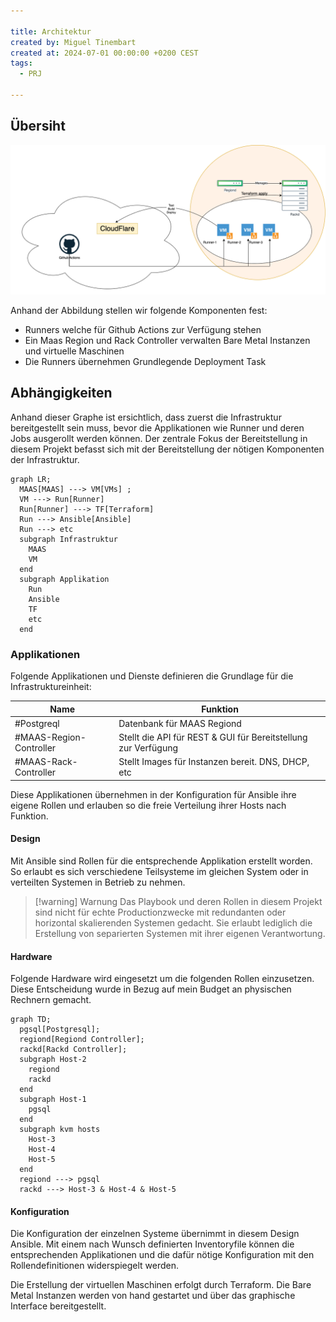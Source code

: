 ```yaml
---

title: Architektur
created by: Miguel Tinembart
created at: 2024-07-01 00:00:00 +0200 CEST
tags:
  - PRJ

---
```


## Übersiht

![Runner-architecture](./assets/runner-diagramm.drawio.png)

Anhand der Abbildung stellen wir folgende Komponenten fest:

- Runners welche für Github Actions zur Verfügung stehen
- Ein Maas Region und Rack Controller verwalten Bare Metal Instanzen und virtuelle Maschinen
- Die Runners übernehmen Grundlegende Deployment Task

## Abhängigkeiten
Anhand dieser Graphe ist ersichtlich, dass zuerst die Infrastruktur bereitgestellt sein muss, bevor die Applikationen wie Runner und deren Jobs ausgerollt werden können. Der zentrale Fokus der Bereitstellung in diesem Projekt befasst sich mit der Bereitstellung der nötigen Komponenten der Infrastruktur.

```mermaid
graph LR;
  MAAS[MAAS] ---> VM[VMs] ;
  VM ---> Run[Runner]
  Run[Runner] ---> TF[Terraform]
  Run ---> Ansible[Ansible]
  Run ---> etc
  subgraph Infrastruktur
    MAAS
    VM
  end
  subgraph Applikation
    Run
    Ansible
    TF
    etc
  end
```

### Applikationen

Folgende Applikationen und Dienste definieren die Grundlage für die Infrastruktureinheit:

| Name | Funktion | 
| --- | --- |
| #Postgreql | Datenbank für MAAS Regiond |
| #MAAS-Region-Controller | Stellt die API für REST & GUI für Bereitstellung zur Verfügung |
| #MAAS-Rack-Controller | Stellt Images für Instanzen bereit. DNS, DHCP, etc | 

Diese Applikationen übernehmen in der Konfiguration für Ansible ihre eigene Rollen und erlauben so die freie Verteilung ihrer Hosts nach Funktion.

#### Design

Mit Ansible sind Rollen für die entsprechende Applikation erstellt worden. So erlaubt es sich verschiedene Teilsysteme im gleichen System oder in verteilten Systemen in Betrieb zu nehmen.

> [!warning] Warnung
> Das Playbook und deren Rollen in diesem Projekt sind nicht für echte Productionzwecke mit redundanten oder horizontal skalierenden Systemen gedacht. Sie erlaubt lediglich die Erstellung von separierten Systemen mit ihrer eigenen Verantwortung.

#### Hardware

Folgende Hardware wird eingesetzt um die folgenden Rollen einzusetzen. Diese Entscheidung wurde in Bezug auf mein Budget an physischen Rechnern gemacht.

```mermaid
graph TD;
  pgsql[Postgresql];
  regiond[Regiond Controller];
  rackd[Rackd Controller];
  subgraph Host-2
    regiond
    rackd
  end
  subgraph Host-1
    pgsql
  end
  subgraph kvm hosts
    Host-3
    Host-4
    Host-5
  end
  regiond ---> pgsql
  rackd ---> Host-3 & Host-4 & Host-5
```

#### Konfiguration

Die Konfiguration der einzelnen Systeme übernimmt in diesem Design Ansible. Mit einem nach Wunsch definierten Inventoryfile können die entsprechenden Applikationen und die dafür nötige Konfiguration mit den Rollendefinitionen widerspiegelt werden. 

Die Erstellung der virtuellen Maschinen erfolgt durch Terraform. Die Bare Metal Instanzen werden von hand gestartet und über das graphische Interface bereitgestellt.
